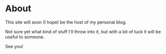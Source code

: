 About
=

This site will soon (I hope) be the host of my personal blog.

Not sure yet what kind of stuff I'll throw into it, but with a bit of luck it will be useful to someone.

See you!